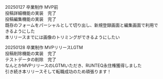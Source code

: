 20250127 卒業制作 MVP前<br>
投稿詳細機能の実装　完了<br>
投稿編集機能の実装　完了<br>
既存のフォームをパーシャルとして切り出し、新規登録画面と編集画面で利用できるようにした<br>
本リリースまでには画像のトリミングができるようにしたい<br>

20250128 卒業制作 MVPリリースLGTM<br>
投稿削除機能の実装　完了<br>
テストデータの削除　完了<br>
なんとかMVPリリースのLGTMいただき、RUNTEQ永住権獲得しました<br>
引き続き本リリースそして転職成功のため頑張ります！<br>